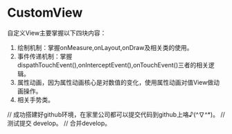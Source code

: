 # CustomView
自定义View主要掌握以下四块内容： 
1. 绘制机制：掌握onMeasure,onLayout,onDraw及相关类的使用。
2. 事件传递机制：掌握dispathTouchEvent(),onInterceptEvent(),onTouchEvent()三者的相关逻辑。
3. 属性动画，因为属性动画核心是对数值的变化，使用属性动画对值View做动画操作。
4. 相关手势类。

// 成功搭建好github环境，在家里公司都可以提交代码到github上咯♪(^∇^*)。
// 测试提交 develop。
// 合并develop。
